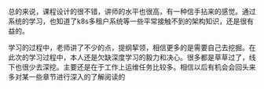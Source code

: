 总的来说，课程设计的很不错，讲师的水平也很高，有一种信手拈来的感觉。通过系统的学习，也知道了k8s多租户系统等一些平常接触不到的架构知识，还是很有益的。

学习的过程中，老师讲了不少的点，提纲挈领，相信更多的是需要自己去挖掘。在此次的学习过程中，本人还是欠缺深度学习的毅力和决心。很多都是草草过了，线下也很少去深挖。主要还是在于工作上运维任务比较多。相信以后有机会会回头来多对某一些章节进行深入的了解阅读的
